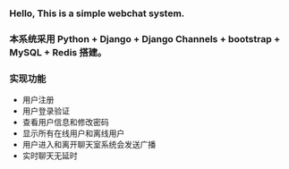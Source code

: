 ### Hello, This is a simple webchat system.

### 本系统采用 Python + Django + Django Channels + bootstrap + MySQL + Redis 搭建。

### 实现功能

 - 用户注册
 - 用户登录验证
 - 查看用户信息和修改密码
 - 显示所有在线用户和离线用户
 - 用户进入和离开聊天室系统会发送广播
 - 实时聊天无延时


